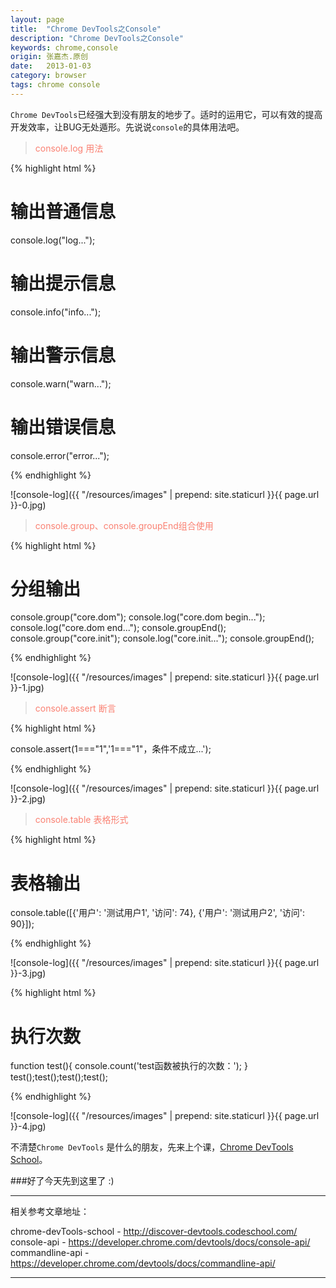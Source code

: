 ```yaml
---
layout: page
title:  "Chrome DevTools之Console"
description: "Chrome DevTools之Console"
keywords: chrome,console
origin: 张嘉杰.原创
date:   2013-01-03
category: browser
tags: chrome console
---
```

`Chrome DevTools`已经强大到没有朋友的地步了。适时的运用它，可以有效的提高开发效率，让BUG无处遁形。先说说`console`的具体用法吧。  
<!--more-->

> <font color="#fa8072">console.log 用法</font>

{% highlight html %}

# 输出普通信息
console.log("log...");
# 输出提示信息
console.info("info...");
# 输出警示信息
console.warn("warn...");
# 输出错误信息
console.error("error...");

{% endhighlight %}

![console-log]({{ "/resources/images" | prepend: site.staticurl }}{{ page.url }}-0.jpg)    

> <font color="#fa8072">console.group、console.groupEnd组合使用</font>

{% highlight html %}

# 分组输出
console.group("core.dom");
console.log("core.dom begin...");
console.log("core.dom end...");
console.groupEnd();
console.group("core.init");
console.log("core.init...");
console.groupEnd();

{% endhighlight %}

![console-log]({{ "/resources/images" | prepend: site.staticurl }}{{ page.url }}-1.jpg)   

> <font color="#fa8072">console.assert 断言</font>

{% highlight html %}

console.assert(1==="1",'1==="1"，条件不成立...');

{% endhighlight %}

![console-log]({{ "/resources/images" | prepend: site.staticurl }}{{ page.url }}-2.jpg)   

> <font color="#fa8072">console.table 表格形式</font>

{% highlight html %}

# 表格输出
console.table([{'用户': '测试用户1', '访问': 74}, {'用户': '测试用户2', '访问': 90}]);

{% endhighlight %}

![console-log]({{ "/resources/images" | prepend: site.staticurl }}{{ page.url }}-3.jpg)   

{% highlight html %}

# 执行次数
function test(){ console.count('test函数被执行的次数：'); }
test();test();test();test();

{% endhighlight %}

![console-log]({{ "/resources/images" | prepend: site.staticurl }}{{ page.url }}-4.jpg)   




不清楚`Chrome DevTools` 是什么的朋友，先来上个课，[Chrome DevTools School]。  

###好了今天先到这里了 :)

-----------------------

相关参考文章地址：

chrome-devTools-school - <http://discover-devtools.codeschool.com/>
console-api - <https://developer.chrome.com/devtools/docs/console-api/>  
commandline-api - <https://developer.chrome.com/devtools/docs/commandline-api/>  

-----------------------

[Chrome DevTools School]: http://discover-devtools.codeschool.com/